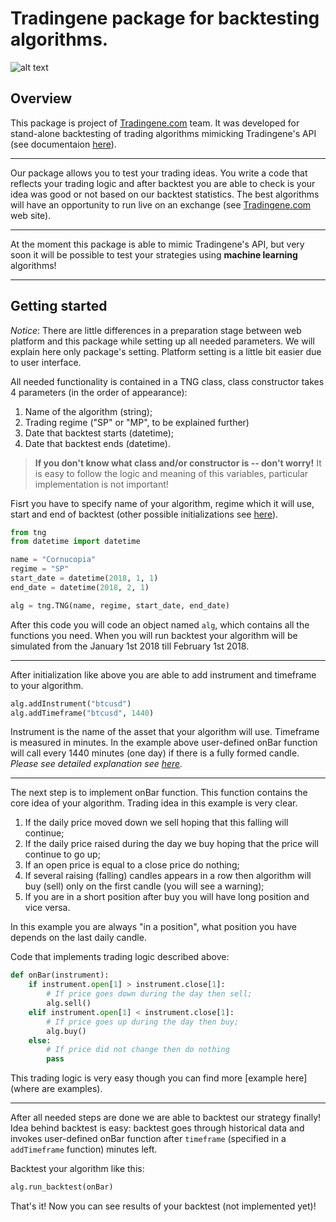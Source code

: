 # Tradingene package for backtesting algorithms.

![alt text][logo]

[logo]: https://github.com/iburenko/tng/blob/master/logo_tg_large_1stroke.png "Tradingene.com"

## Overview

This package is project of [Tradingene.com](https://tradingene.com/) team.
It was developed for stand-alone backtesting of trading algorithms mimicking
Tradingene's API (see documentaion [here](https://lk.tradingene.com/doc)).

***

Our package allows you to test your trading ideas. You write a code that reflects your trading logic and after backtest you are able to check is your idea was good or not based on our backtest statistics. The best algorithms will have an opportunity to run live on an exchange (see [Tradingene.com](https://tradingene.com/) web site).

***

At the moment this package is able to mimic Tradingene's API, but very soon it will be possible to test your strategies using **machine learning** algorithms!

***
## Getting started

_Notice_: There are little differences in a preparation stage between web platform and this package while setting up all needed parameters. We will explain here only package's setting. Platform setting is a little bit easier due to user interface.

All needed functionality is contained in a TNG class, class constructor takes 4 parameters (in the order of appearance):
1. Name of the algorithm (string);
2. Trading regime ("SP" or "MP", to be explained further)
3. Date that backtest starts (datetime);
4. Date that backtest ends (datetime).

> **If you don't know what class and/or constructor is -- don't worry!** It is easy to follow the logic and meaning of this variables, particular implementation is not important!

Fisrt you have to specify name of your algorithm, regime which it will use, start and end of backtest (other possible initializations see [here](where?)).

```python
from tng
from datetime import datetime

name = "Cornucopia"
regime = "SP"
start_date = datetime(2018, 1, 1)
end_date = datetime(2018, 2, 1)

alg = tng.TNG(name, regime, start_date, end_date)
```

After this code you will code an object named ```alg```, which contains all the functions you need. When you will run backtest your algorithm will be simulated from the January 1st 2018 till February 1st 2018.

***

After initialization like above you are able to add instrument and timeframe to your algorithm.

```python
alg.addInstrument("btcusd")
alg.addTimeframe("btcusd", 1440)
```

Instrument is the name of the asset that your algorithm will use. Timeframe is measured in minutes. In the example above user-defined onBar function will call every 1440 minutes (one day) if there is a fully formed candle. _Please see detailed explanation see [here](where??)._

***

The next step is to implement onBar function. This function contains the core idea of your algorithm. Trading idea in this example is very clear.

1. If the daily price moved down we sell hoping that this falling will continue;
2. If the daily price raised during the day we buy hoping that the price will continue to go up;
3. If an open price is equal to a close price do nothing;
4. If several raising (falling) candles appears in a row then algorithm will buy (sell) only on the first candle (you will see a warning);
5. If you are in a short position after buy you will have long position and vice versa.

In this example you are always "in a position", what position you have depends on the last daily candle.

Code that implements trading logic described above:

```python
def onBar(instrument):
    if instrument.open[1] > instrument.close[1]:
        # If price goes down during the day then sell;
        alg.sell()
    elif instrument.open[1] < instrument.close[1]:
        # If price goes up during the day then buy;
        alg.buy()
    else:
        # If price did not change then do nothing
        pass
```

This trading logic is very easy though you can find more [example here](where are examples).
***

After all needed steps are done we are able to backtest our strategy finally! Idea behind backtest is easy: backtest goes through historical data and invokes user-defined onBar function after ```timeframe``` (specified in a ```addTimeframe``` function) minutes left.

Backtest your algorithm like this:

```python
alg.run_backtest(onBar)
```

That's it! Now you can see results of your backtest (not implemented yet)!
